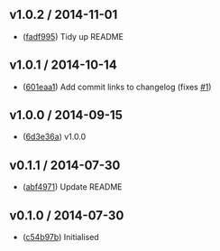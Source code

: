 ## v1.0.2 / 2014-11-01

 * ([fadf995](https://github.com/tanem/transform-clump/commit/fadf99535056819d8bf22b6bb110a45780d64ede)) Tidy up README

## v1.0.1 / 2014-10-14

 * ([601eaa1](https://github.com/tanem/transform-clump/commit/601eaa13c064429626f0c98613ffd688cd546a48)) Add commit links to changelog (fixes [#1](https://github.com/tanem/transform-clump/issues/1))

## v1.0.0 / 2014-09-15

 * ([6d3e36a](https://github.com/tanem/transform-clump/commit/6d3e36a255f81282c228b111f872cd3c0a6b8e86)) v1.0.0

## v0.1.1 / 2014-07-30

 * ([abf4971](https://github.com/tanem/transform-clump/commit/abf4971bbfb040da8944fd77710310f8ada1a3e0)) Update README

## v0.1.0 / 2014-07-30

 * ([c54b97b](https://github.com/tanem/transform-clump/commit/c54b97b9a2c2ce5f0411b741ef80d7813323f893)) Initialised
